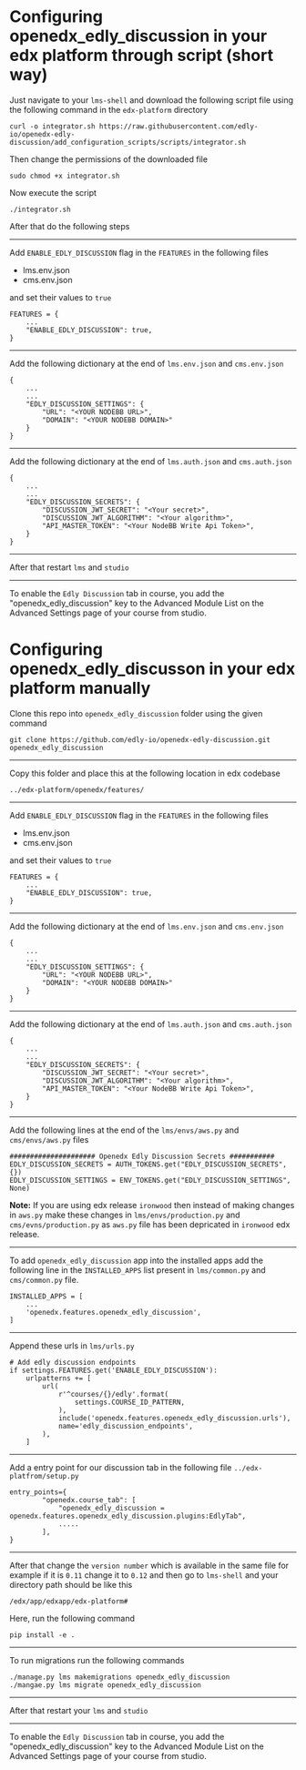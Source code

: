 # Configuring openedx_edly_discussion in your edx platform through script (short way)
Just navigate to your `lms-shell`
and download the following script file using the following command in the `edx-platform` directory

`curl -o integrator.sh https://raw.githubusercontent.com/edly-io/openedx-edly-discussion/add_configuration_scripts/scripts/integrator.sh`

Then change the permissions of the downloaded file

 `sudo chmod +x integrator.sh`

Now execute the script

`./integrator.sh`

After that do the following steps

---

Add `ENABLE_EDLY_DISCUSSION` flag in the `FEATURES` in the following files


- lms.env.json
- cms.env.json


and set their values to   `true`

```
FEATURES = {
    ...
    "ENABLE_EDLY_DISCUSSION": true,
}
```
---

Add the following dictionary at the end of `lms.env.json` and `cms.env.json`

```
{
    ...
    ...
    "EDLY_DISCUSSION_SETTINGS": {
        "URL": "<YOUR NODEBB URL>",
        "DOMAIN": "<YOUR NODEBB DOMAIN>"
    }
}
```


---
Add the following dictionary at the end of `lms.auth.json` and `cms.auth.json`

```
{
    ...
    ...
    "EDLY_DISCUSSION_SECRETS": {
        "DISCUSSION_JWT_SECRET": "<Your secret>",
        "DISCUSSION_JWT_ALGORITHM": "<Your algorithm>",
        "API_MASTER_TOKEN": "<Your NodeBB Write Api Token>",
    }
}
```
---
After that restart `lms` and `studio`

---
To enable the `Edly Discussion` tab in course, you add the "openedx_edly_discussion" key to the Advanced Module List
 on the Advanced Settings page of your course from studio.





# Configuring openedx_edly_discusson in your edx platform manually

Clone this repo into `openedx_edly_discussion` folder using the given command

`git clone https://github.com/edly-io/openedx-edly-discussion.git openedx_edly_discussion`

---

Copy this folder and place this at the following location in edx codebase

`../edx-platform/openedx/features/`

---

Add `ENABLE_EDLY_DISCUSSION` flag in the `FEATURES` in the following files


- lms.env.json
- cms.env.json


and set their values to   `true`

```
FEATURES = {
    ...
    "ENABLE_EDLY_DISCUSSION": true,
}
```
---

Add the following dictionary at the end of `lms.env.json` and `cms.env.json`

```
{
    ...
    ...
    "EDLY_DISCUSSION_SETTINGS": {
        "URL": "<YOUR NODEBB URL>",
        "DOMAIN": "<YOUR NODEBB DOMAIN>"
    }
}
```


---
Add the following dictionary at the end of `lms.auth.json` and `cms.auth.json`

```
{
    ...
    ...
    "EDLY_DISCUSSION_SECRETS": {
        "DISCUSSION_JWT_SECRET": "<Your secret>",
        "DISCUSSION_JWT_ALGORITHM": "<Your algorithm>",
        "API_MASTER_TOKEN": "<Your NodeBB Write Api Token>",
    }
}
```
---

Add the following lines at the end of the `lms/envs/aws.py` and `cms/envs/aws.py` files

```
##################### Openedx Edly Discussion Secrets ###########
EDLY_DISCUSSION_SECRETS = AUTH_TOKENS.get("EDLY_DISCUSSION_SECRETS", {})
EDLY_DISCUSSION_SETTINGS = ENV_TOKENS.get("EDLY_DISCUSSION_SETTINGS", None)
```


**Note:** If you are using edx release `ironwood` then instead of making changes in `aws.py` 
make these changes in `lms/envs/production.py` and `cms/evns/production.py` as `aws.py` file has been 
depricated in `ironwood` edx release.

---

To add `openedx_edly_discussion` app into the installed apps add the 
following line in the `INSTALLED_APPS` list present in `lms/common.py` and 
`cms/common.py` file.

```
INSTALLED_APPS = [
    ...
    'openedx.features.openedx_edly_discussion',
]
```

---

Append these urls in `lms/urls.py`

```
# Add edly discussion endpoints
if settings.FEATURES.get('ENABLE_EDLY_DISCUSSION'):
    urlpatterns += [
        url(
            r'^courses/{}/edly'.format(
                settings.COURSE_ID_PATTERN,
            ),
            include('openedx.features.openedx_edly_discussion.urls'),
            name='edly_discussion_endpoints',
        ),
    ]
```

---

Add a entry point for our discussion tab in the following file
`../edx-platfrom/setup.py`

```
entry_points={
        "openedx.course_tab": [
            "openedx_edly_discussion = openedx.features.openedx_edly_discussion.plugins:EdlyTab",
            .....
        ],
}
```

---

After that change the `version number` which is available in the same file for example if it is `0.11` change it to `0.12` and then go to `lms-shell` and your directory path should be like this

`/edx/app/edxapp/edx-platform#`


Here, run the following command 

`pip install -e .`


---

To run migrations run the following commands

```
./manage.py lms makemigrations openedx_edly_discussion
./mangae.py lms migrate openedx_edly_discussion
```

---

After that restart your `lms` and `studio`

---

To enable the `Edly Discussion` tab in course, you add the "openedx_edly_discussion" key to the Advanced Module List
 on the Advanced Settings page of your course from studio.
